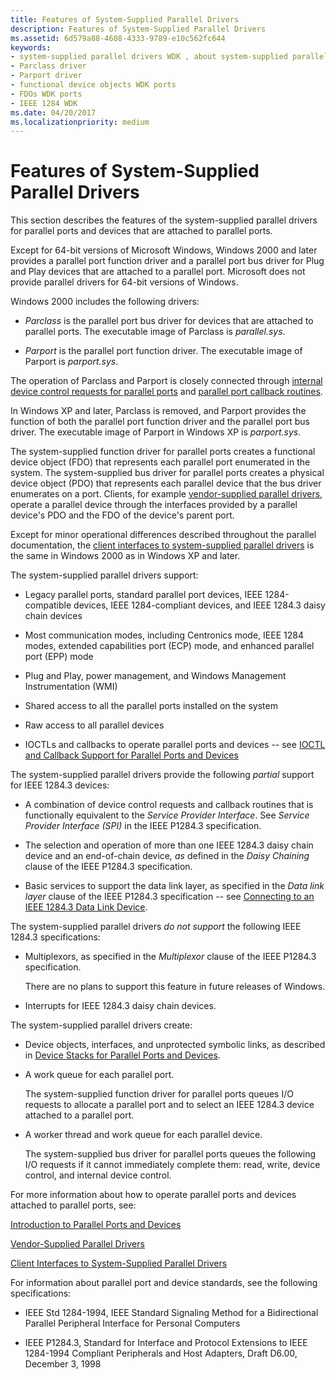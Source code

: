 ```yaml
---
title: Features of System-Supplied Parallel Drivers
description: Features of System-Supplied Parallel Drivers
ms.assetid: 6d579a88-4608-4333-9789-e10c562fc644
keywords:
- system-supplied parallel drivers WDK , about system-supplied parallel drivers
- Parclass driver
- Parport driver
- functional device objects WDK ports
- FDOs WDK ports
- IEEE 1284 WDK
ms.date: 04/20/2017
ms.localizationpriority: medium
---
```


# Features of System-Supplied Parallel Drivers





This section describes the features of the system-supplied parallel drivers for parallel ports and devices that are attached to parallel ports.

Except for 64-bit versions of Microsoft Windows, Windows 2000 and later provides a parallel port function driver and a parallel port bus driver for Plug and Play devices that are attached to a parallel port. Microsoft does not provide parallel drivers for 64-bit versions of Windows.

Windows 2000 includes the following drivers:

-   *Parclass* is the parallel port bus driver for devices that are attached to parallel ports. The executable image of Parclass is *parallel.sys*.

-   *Parport* is the parallel port function driver. The executable image of Parport is *parport.sys*.

The operation of Parclass and Parport is closely connected through [internal device control requests for parallel ports](https://msdn.microsoft.com/library/windows/hardware/ff543963) and [parallel port callback routines](https://msdn.microsoft.com/library/windows/hardware/ff544307).

In Windows XP and later, Parclass is removed, and Parport provides the function of both the parallel port function driver and the parallel port bus driver. The executable image of Parport in Windows XP is *parport.sys*.

The system-supplied function driver for parallel ports creates a functional device object (FDO) that represents each parallel port enumerated in the system. The system-supplied bus driver for parallel ports creates a physical device object (PDO) that represents each parallel device that the bus driver enumerates on a port. Clients, for example [vendor-supplied parallel drivers](vendor-supplied-parallel-drivers.md), operate a parallel device through the interfaces provided by a parallel device's PDO and the FDO of the device's parent port.

Except for minor operational differences described throughout the parallel documentation, the [client interfaces to system-supplied parallel drivers](https://msdn.microsoft.com/library/windows/hardware/ff543926) is the same in Windows 2000 as in Windows XP and later.

The system-supplied parallel drivers support:

-   Legacy parallel ports, standard parallel port devices, IEEE 1284-compatible devices, IEEE 1284-compliant devices, and IEEE 1284.3 daisy chain devices

-   Most communication modes, including Centronics mode, IEEE 1284 modes, extended capabilities port (ECP) mode, and enhanced parallel port (EPP) mode

-   Plug and Play, power management, and Windows Management Instrumentation (WMI)

-   Shared access to all the parallel ports installed on the system

-   Raw access to all parallel devices

-   IOCTLs and callbacks to operate parallel ports and devices -- see [IOCTL and Callback Support for Parallel Ports and Devices](ioctl-and-callback-support-for-parallel-ports-and-devices.md)

The system-supplied parallel drivers provide the following *partial* support for IEEE 1284.3 devices:

- A combination of device control requests and callback routines that is functionally equivalent to the *Service Provider Interface*. See *Service Provider Interface (SPI)* in the IEEE P1284.3 specification.

- The selection and operation of more than one IEEE 1284.3 daisy chain device and an end-of-chain device<em>, as</em> defined in the *Daisy Chaining* clause of the IEEE P1284.3 specification.

- Basic services to support the data link layer, as specified in the *Data link layer* clause of the IEEE P1284.3 specification -- see [Connecting to an IEEE 1284.3 Data Link Device](connecting-to-an-ieee-1284-3-data-link-device.md).

The system-supplied parallel drivers *do not support* the following IEEE 1284.3 specifications:

-   Multiplexors, as specified in the *Multiplexor* clause of the IEEE P1284.3 specification.

    There are no plans to support this feature in future releases of Windows.

-   Interrupts for IEEE 1284.3 daisy chain devices.

The system-supplied parallel drivers create:

-   Device objects, interfaces, and unprotected symbolic links, as described in [Device Stacks for Parallel Ports and Devices](device-stacks-for-parallel-ports-and-devices.md).

-   A work queue for each parallel port.

    The system-supplied function driver for parallel ports queues I/O requests to allocate a parallel port and to select an IEEE 1284.3 device attached to a parallel port.

-   A worker thread and work queue for each parallel device.

    The system-supplied bus driver for parallel ports queues the following I/O requests if it cannot immediately complete them: read, write, device control, and internal device control.

For more information about how to operate parallel ports and devices attached to parallel ports, see:

[Introduction to Parallel Ports and Devices](introduction-to-parallel-ports-and-devices.md)

[Vendor-Supplied Parallel Drivers](vendor-supplied-parallel-drivers.md)

[Client Interfaces to System-Supplied Parallel Drivers](https://msdn.microsoft.com/library/windows/hardware/ff543926)

For information about parallel port and device standards, see the following specifications:

-   IEEE Std 1284-1994, IEEE Standard Signaling Method for a Bidirectional Parallel Peripheral Interface for Personal Computers

-   IEEE P1284.3, Standard for Interface and Protocol Extensions to IEEE 1284-1994 Compliant Peripherals and Host Adapters, Draft D6.00, December 3, 1998

 

 




